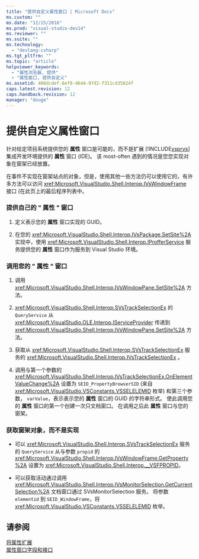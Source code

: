 ```yaml
---
title: "提供自定义属性窗口 | Microsoft Docs"
ms.custom: ""
ms.date: "12/15/2016"
ms.prod: "visual-studio-dev14"
ms.reviewer: ""
ms.suite: ""
ms.technology: 
  - "devlang-csharp"
ms.tgt_pltfrm: ""
ms.topic: "article"
helpviewer_keywords: 
  - "属性浏览器, 提供"
  - "属性窗口, 提供自定义"
ms.assetid: 408dcdef-8ef9-4644-97d2-f311cd35824f
caps.latest.revision: 12
caps.handback.revision: 12
manager: "douge"
---
```

# 提供自定义属性窗口
针对给定项目系统提供您的 **属性** 窗口是可能的，而不是扩展 [!INCLUDE[vsprvs](../assembler/masm/includes/vsprvs_md.md)] 集成开发环境提供的 **属性** 窗口 \(IDE\)。  该 most\-often 遇到的情况是您您实现对象在窗架已经放置。  
  
 在事件不实现在窗架站点的对象，但是，使用其他一些方法仍可以使用它的，有许多方法可以访问 <xref:Microsoft.VisualStudio.Shell.Interop.IVsWindowFrame> 接口 \(在此页上的最后程序列表中。  
  
### 提供自己的 " 属性 " 窗口  
  
1.  定义表示您的 **属性** 窗口实现的 GUID。  
  
2.  在您的 <xref:Microsoft.VisualStudio.Shell.Interop.IVsPackage.SetSite%2A> 实现中，使用 <xref:Microsoft.VisualStudio.Shell.Interop.IProfferService> 服务提供您的 **属性** 窗口作为服务到 Visual Studio 环境。  
  
### 调用您的 " 属性 " 窗口  
  
1.  调用 <xref:Microsoft.VisualStudio.Shell.Interop.IVsWindowPane.SetSite%2A> 方法。  
  
2.  <xref:Microsoft.VisualStudio.Shell.Interop.SVsTrackSelectionEx> 的`QueryService` 从 <xref:Microsoft.VisualStudio.OLE.Interop.IServiceProvider> 传递到 <xref:Microsoft.VisualStudio.Shell.Interop.IVsWindowPane.SetSite%2A> 方法。  
  
3.  获取从 <xref:Microsoft.VisualStudio.Shell.Interop.SVsTrackSelectionEx> 服务的 <xref:Microsoft.VisualStudio.Shell.Interop.IVsTrackSelectionEx> 。  
  
4.  调用与第一个参数的 <xref:Microsoft.VisualStudio.Shell.Interop.IVsTrackSelectionEx.OnElementValueChange%2A> 设置为 `SEID_PropertyBrowserSID` \(来自 <xref:Microsoft.VisualStudio.VSConstants.VSSELELEMID> 枚举\) 和第三个参数， `varValue`，表示表示您的 **属性** 窗口的 GUID 的字符串形式。  使此调用您的 **属性** 窗口的第一个创建一次只文档窗口。  在调用之后此 **属性** 窗口与您的窗架。  
  
### 获取窗架对象，而不是实现  
  
-   可以 <xref:Microsoft.VisualStudio.Shell.Interop.SVsTrackSelectionEx> 服务的 `QueryService` 从与参数 `propid` 的 <xref:Microsoft.VisualStudio.Shell.Interop.IVsWindowFrame.GetProperty%2A> 设置为 <xref:Microsoft.VisualStudio.Shell.Interop.__VSFPROPID>。  
  
-   可以获取活动通过调用 <xref:Microsoft.VisualStudio.Shell.Interop.IVsMonitorSelection.GetCurrentSelection%2A> 文档窗口通过 SVsMonitorSelection 服务。  将参数 `elementid` 到 `SEID_WindowFrame`，将 <xref:Microsoft.VisualStudio.VSConstants.VSSELELEMID> 枚举。  
  
## 请参阅  
 [将属性扩展](../Topic/Extending%20Properties.md)   
 [属性窗口字段和接口](../Topic/Properties%20Window%20Fields%20and%20Interfaces.md)